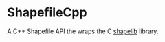 ShapefileCpp
============

A C++ Shapefile API the wraps the C [shapelib](http://shapelib.maptools.org/) library.

